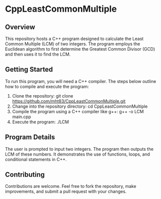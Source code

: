 # CppLeastCommonMultiple

## Overview
This repository hosts a C++ program designed to calculate the Least Common Multiple (LCM) of two integers. The program employs the Euclidean algorithm to first determine the Greatest Common Divisor (GCD) and then uses it to find the LCM.

## Getting Started
To run this program, you will need a C++ compiler. The steps below outline how to compile and execute the program:

1. Clone the repository:
git clone https://github.com/mht83/CppLeastCommonMultiple.git
2. Change into the repository directory:
cd CppLeastCommonMultiple
3. Compile the program using a C++ compiler like g++:
g++ -o LCM main.cpp
4. Execute the program:
./LCM

## Program Details
The user is prompted to input two integers. The program then outputs the LCM of these numbers. It demonstrates the use of functions, loops, and conditional statements in C++.

## Contributing
Contributions are welcome. Feel free to fork the repository, make improvements, and submit a pull request with your changes.

